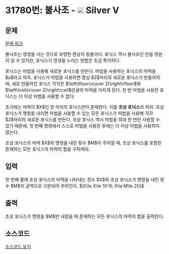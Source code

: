# 31780번: 불사조 - <img src="https://static.solved.ac/tier_small/6.svg" style="height:20px" /> Silver V

<!-- performance -->

<!-- 문제 제출 후 깃허브에 푸시를 했을 때 제출한 코드의 성능이 입력될 공간입니다.-->

<!-- end -->

## 문제

[문제 링크](https://boj.kr/31780)


<p>불사조는 영생을 사는 것으로 유명한 환상의 동물이다. 포닉스 역시 불사조인 만큼 영원히 살 수 있지만, 포닉스가 영생을 누리는 방법은 조금 특이하다.</p>

<p>포닉스는 마법을 사용해 새로운 포닉스를 만든다. 마법을 사용하는 포닉스의 마력을 $x$라고 하자. 포닉스가 마법을 사용하면 항상 $2$마리의 새로운 포닉스가 만들어지며, 새로 만들어진 포닉스 각각은 $\left\lfloor{x\over 2}\right\rfloor$와 $\left\lceil{x\over 2}\right\rceil$만큼의 마력을 가지게 된다. 한 번 마법을 사용한 포닉스는 더 이상 마법을 사용할 수 없다.</p>

<p>초기에는 마력이 $X$인 한 마리의 포닉스만이 존재한다. 이를 <strong>조상 포닉스</strong>라 하자. 조상 포닉스가 명령을 내리면 마법을 사용할 수 있는 모든 포닉스가 마법을 사용해 각각 $2$마리의 새로운 포닉스를 만든다. 조상 포닉스 역시 마법을 최대 한 번만 사용할 수 있기 때문에, 첫 번째 명령에서 스스로 마법을 사용한 후에는 더 이상 마법을 사용하지 않는다.</p>

<p>조상 포닉스의 마력 $X$와 명령을 내린 횟수 $M$이 주어질 때, 조상 포닉스를 포함한 존재하는 모든 포닉스의 마력의 합을 구하여라.</p>



## 입력


<p>첫 번째 줄에 조상 포닉스의 마력을 나타내는 정수 $X$와 조상 포닉스가 명령을 내린 횟수 $M$이 공백으로 구분되어 주어진다. $(0\le X\le 10^8; 0\le M\le 20)$</p>



## 출력


<p>조상 포닉스가 명령을 $M$번 내렸을 때 존재하는 모든 포닉스의 마력의 합을 출력한다.</p>



## 소스코드

[소스코드 보기](불사조.py)
